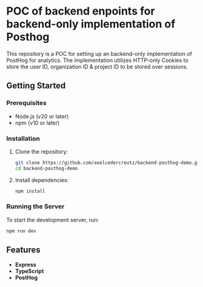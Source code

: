 # POC of backend enpoints for backend-only implementation of Posthog

This repository is a POC for setting up an backend-only implementation of PostHog for analytics.
The implementation utilizes HTTP-only Cookies to store the user ID, organization ID & project ID to be stored over sessions.

## Getting Started

### Prerequisites

- Node.js (v20 or later)
- npm (v10 or later)

### Installation

1. Clone the repository:
    ```sh
    git clone https://github.com/axelcedercreutz/backend-posthog-demo.git
    cd backend-posthog-demo
    ```

2. Install dependencies:
    ```sh
    npm install
    ```

### Running the Server

To start the development server, run:
```sh
npm run dev
```

## Features
- **Express**
- **TypeScript**
- **PostHog**

